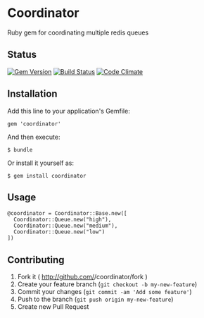 # Coordinator

Ruby gem for coordinating multiple redis queues

## Status
[![Gem Version](https://badge.fury.io/rb/coordinator.png)](http://badge.fury.io/rb/coordinator)
[![Build Status](https://secure.travis-ci.org/tylermercier/coordinator.png)](http://travis-ci.org/tylermercier/coordinator)
[![Code Climate](https://codeclimate.com/github/tylermercier/coordinator.png)](https://codeclimate.com/github/tylermercier/coordinator)

## Installation

Add this line to your application's Gemfile:

    gem 'coordinator'

And then execute:

    $ bundle

Or install it yourself as:

    $ gem install coordinator

## Usage

    @coordinator = Coordinator::Base.new([
      Coordinator::Queue.new("high"),
      Coordinator::Queue.new("medium"),
      Coordinator::Queue.new("low")
    ])

## Contributing

1. Fork it ( http://github.com/<my-github-username>/coordinator/fork )
2. Create your feature branch (`git checkout -b my-new-feature`)
3. Commit your changes (`git commit -am 'Add some feature'`)
4. Push to the branch (`git push origin my-new-feature`)
5. Create new Pull Request
